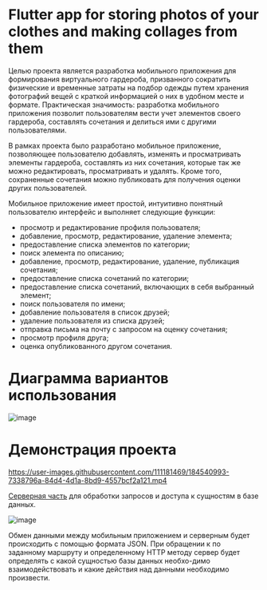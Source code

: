 # Flutter app for storing photos of your clothes and making collages from them

Целью проекта является разработка мобильного приложения для формирования виртуального гардероба, призванного сократить физические и временные затраты на подбор одежды путем хранения фотографий вещей с краткой информацией о них в удобном месте и формате.
Практическая значимость: разработка мобильного приложения позволит пользователям вести учет элементов своего гардероба, составлять сочетания и делиться ими с другими пользователями.

В рамках проекта было разработано мобильное приложение, позволяющее пользователю добавлять, изменять и просматривать элементы гардероба, составлять из них сочетания, которые так же можно редактировать, просматривать и удалять. Кроме того, сохраненные сочетания можно публиковать для получения оценки других пользователей.

Мобильное приложение имеет простой, интуитивно понятный пользователю интерфейс и выполняет следующие функции:
- просмотр и редактирование профиля пользователя;
- добавление, просмотр, редактирование, удаление элемента;
- предоставление списка элементов по категории;
- поиск элемента по описанию;
- добавление, просмотр, редактирование, удаление, публикация сочетания;
- предоставление списка сочетаний по категории;
- предоставление списка сочетаний, включающих в себя выбранный элемент;
- поиск пользователя по имени;
- добавление пользователя в список друзей;
- удаление пользователя из списка друзей;
- отправка письма на почту с запросом на оценку сочетания;
- просмотр профиля друга;
- оценка опубликованного другом сочетания.


# Диаграмма вариантов использования
![image](https://user-images.githubusercontent.com/111181469/184532860-7b2b2809-15dd-47f7-b2a8-a529980cf153.png)

# Демонстрация проекта
https://user-images.githubusercontent.com/111181469/184540993-7338796a-84d4-4d1a-8bd9-4557bcf2a121.mp4

[Серверная часть](https://github.com/spvik02/your_perfect_look_b) для обработки запросов и доступа к сущностям в базе данных. 

![image](https://user-images.githubusercontent.com/111181469/184541896-c90bb747-c966-477e-b3a1-f0960a83bfe9.png)

Обмен данными между мобильным приложением и серверным будет происходить с помощью формата JSON. При обращении к  по заданному маршруту и определенному HTTP методу сервер будет определять с какой сущностью базы данных необхо-димо взаимодействовать и какие действия над данными необходимо произвести.
